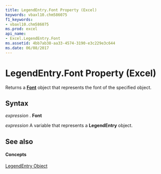 ```yaml
---
title: LegendEntry.Font Property (Excel)
keywords: vbaxl10.chm586075
f1_keywords:
- vbaxl10.chm586075
ms.prod: excel
api_name:
- Excel.LegendEntry.Font
ms.assetid: 4bb7ab38-aa33-4574-3190-e3c229e3c644
ms.date: 06/08/2017
---
```



# LegendEntry.Font Property (Excel)

Returns a  **[Font](font-object-excel.md)** object that represents the font of the specified object.


## Syntax

 _expression_ . **Font**

 _expression_ A variable that represents a **LegendEntry** object.


## See also


#### Concepts


[LegendEntry Object](legendentry-object-excel.md)

